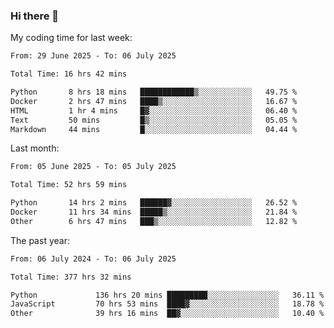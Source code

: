 ### Hi there 👋

My coding time for last week:

<!--START_SECTION:week-->

```txt
From: 29 June 2025 - To: 06 July 2025

Total Time: 16 hrs 42 mins

Python       8 hrs 18 mins   ████████████▒░░░░░░░░░░░░   49.75 %
Docker       2 hrs 47 mins   ████▒░░░░░░░░░░░░░░░░░░░░   16.67 %
HTML         1 hr 4 mins     █▓░░░░░░░░░░░░░░░░░░░░░░░   06.40 %
Text         50 mins         █▒░░░░░░░░░░░░░░░░░░░░░░░   05.05 %
Markdown     44 mins         █░░░░░░░░░░░░░░░░░░░░░░░░   04.44 %
```

<!--END_SECTION:week-->

Last month:

<!--START_SECTION:month-->

```txt
From: 05 June 2025 - To: 05 July 2025

Total Time: 52 hrs 59 mins

Python       14 hrs 2 mins   ██████▓░░░░░░░░░░░░░░░░░░   26.52 %
Docker       11 hrs 34 mins  █████▒░░░░░░░░░░░░░░░░░░░   21.84 %
Other        6 hrs 47 mins   ███▒░░░░░░░░░░░░░░░░░░░░░   12.82 %
```

<!--END_SECTION:month-->

The past year:

<!--START_SECTION:year-->

```txt
From: 06 July 2024 - To: 06 July 2025

Total Time: 377 hrs 32 mins

Python             136 hrs 20 mins █████████░░░░░░░░░░░░░░░░   36.11 %
JavaScript         70 hrs 53 mins  ████▓░░░░░░░░░░░░░░░░░░░░   18.78 %
Other              39 hrs 16 mins  ██▓░░░░░░░░░░░░░░░░░░░░░░   10.40 %
```

<!--END_SECTION:year-->
